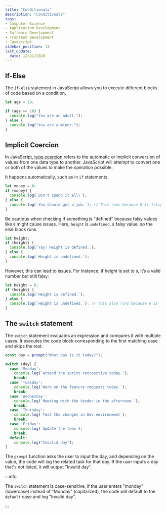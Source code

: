 ```yaml
---
title: "Conditionals"
description: "Conditionals"
tags: 
- Computer Science
- Application Development
- Software Development
- Frontend Development
- Javascript
sidebar_position: 13
last_update:
  date: 12/21/2020
---
```


## If-Else  

The `if-else` statement in JavaScript allows you to execute different blocks of code based on a condition.  

```js
let age = 18;

if (age >= 18) {
  console.log("You are an adult.");
} else {
  console.log("You are a minor.");
}
```

## Implicit Coercion

In JavaScript, [type coercion](/docs/021-Software-Engineering/010-Javascript/002-Fundamentals/012-Strings.md#type-coercion) refers to the automatic or implicit conversion of values from one data type to another. JavaScript will attempt to convert one or both of the values to make the operation possible.

It happens automatically, such as in `if` statements:

```js
let money = 0;
if (money) {
  console.log(`Don't spend it all!`);
} else {
  console.log(`You should get a job.`); // This runs because 0 is falsy
}
```

Be cautious when checking if something is "defined" because falsy values like `0` might cause issues. Here, `height` is `undefined`, a falsy value, so the else block runs.

```js
let height;
if (height) {
  console.log(`Yay! Height is defined.`);
} else {
  console.log(`Height is undefined.`);
}
```

However, this can lead to issues. For instance, if height is set to `0`, it’s a valid number but still falsy:

```js
let height = 0;
if (height) {
  console.log(`Height is defined.`);
} else {
  console.log(`Height is undefined.`); // This also runs because 0 is falsy
} 
```

## The `switch` statement

The `switch` statement evaluates an expression and compares it with multiple cases. It executes the code block corresponding to the first matching case and skips the rest.

```js
const day = prompt("What day is it today?");

switch (day) {
  case 'Monday':
    console.log(`Attend the sprint retroactive today.`);
    break;
  case 'Tuesday':
    console.log(`Work on the feature requests today.`);
    break;
  case 'Wednesday':
    console.log(`Meeting with the Vendor in the afternoon.`);
    break;
  case 'Thursday':
    console.log(`Test the changes in Dev environment`);
    break;
  case 'Friday':
    console.log(`Update the team`);
    break;
  default:
    console.log("Invalid day");
}
```

The `prompt` function asks the user to input the day, and depending on the value, the code will log the related task for that day. If the user inputs a day that's not listed, it will output "Invalid day".

:::info 

The `switch` statement is case-sensitive, if the user enters "monday" (lowercase) instead of "Monday" (capitalized), the code will default to the `default` case and log "Invalid day".

:::